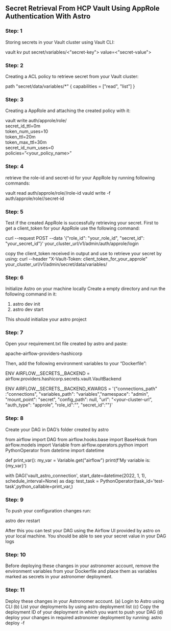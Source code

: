 ## Secret Retrieval From HCP Vault Using AppRole Authentication 						With Astro

### Step: 1
Storing secrets in your Vault cluster using Vault CLI:

vault kv put secret/variables/<"secret-key"> value=<"secret-value">

### Step: 2
Creating a ACL policy to retrieve secret from your Vault cluster:

path "secret/data/variables/*" {
  capabilities = ["read", "list"]
}




### Step: 3
Creating a AppRole and attaching the created policy with it:

vault write auth/approle/role/<AppRole-name> \
secret_id_ttl=0m \
token_num_uses=10 \
token_ttl=20m \
token_max_ttl=30m \
secret_id_num_uses=0 \
policies=”<your_policy_name>”

### Step: 4
retrieve the role-id and secret-id for your AppRole by running following commands:

vault read auth/approle/role/<your-approle>/role-id
vauld write -f auth/approle/role/<your-approle>/secret-id

### Step: 5
Test if the created AppRole is successfully retrieving your secret.
First to get a client_token for your AppRole use the following command:

curl --request POST
--data '{"role_id": "your_role_id", "secret_id": "your_secret_id"}'
your_cluster_url/v1/admin/auth/approle/login

copy the client_token received in output and use to retrieve your secret by using:
curl --header "X-Vault-Token: client_token_for_your_approle"
your_cluster_url/v1/admin/secret/data/variables/<secret-key>

### Step: 6
Initialize Astro on your machine locally
Create a empty directory and run the following command in it:

1. astro dev init
2. astro dev start

This should initialize your astro project

### Step: 7
Open your requirement.txt file created by astro and paste:

apache-airflow-providers-hashicorp

Then, add the following environment variables to your “Dockerfile”:

ENV AIRFLOW__SECRETS__BACKEND = airflow.providers.hashicorp.secrets.vault.VaultBackend

ENV AIRFLOW__SECRETS__BACKEND_KWARGS = '{"connections_path" :"connections", "variables_path": "variables","namespace": "admin", "mount_point": "secret", "config_path": null, "url": "<your-cluster-url”, "auth_type": "approle", "role_id":"<your-AppRole-role-id>", "secret_id":"<your-AppRole-secret-id>"}' 

### Step: 8

Create your DAG in DAG’s folder created by astro

from airflow import DAG
from airflow.hooks.base import BaseHook
from airflow.models import Variable
from airflow.operators.python import PythonOperator
from datetime import datetime

def print_var():
    my_var = Variable.get("airflow")
    print(f'My variable is: {my_var}')

with DAG('vault_astro_connection', start_date=datetime(2022, 1, 1), schedule_interval=None) as dag:
    test_task = PythonOperator(task_id='test-task',python_callable=print_var,)


### Step: 9

To push your configuration changes run:

astro dev restart

After this you can test your DAG using the Airflow UI provided by astro on your local machine. You should be able to see your secret value in your DAG logs



### Step: 10

Before deploying these changes in your astronomer account, remove the environment variables from your Dockerfile and place them as variables marked as secrets in your astronomer deployment.




### Step: 11

Deploy these changes in your Astronomer account.
(a) Login to Astro using CLI
(b) List your deployments by using
      astro deployment list
(c) Copy the deployment ID of your deployment in which you want to push your DAG
(d) deploy your changes in required astronomer deployment by running:
      astro deploy <deployment-id> -f
      
